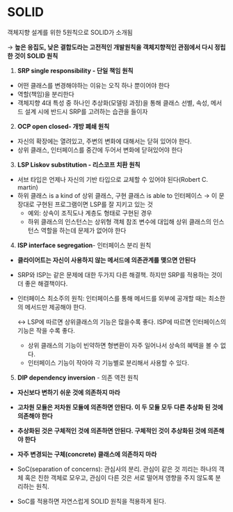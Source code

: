 # SOLID

객체지향 설계를 위한 5원칙으로 SOLID가 소개됨&#x20;

→ **높은 응집도, 낮은 결합도라는 고전적인 개발원칙을 객체지향적인 관점에서 다시 정립한 것이 SOLID 원칙**

1. **SRP single responsibility - 단일 책임 원칙**

* 어떤 클래스를 변경해야하는 이유는 오직 하나 뿐이어야 한다
* 역할(책임)을 분리한다
* 객체지향 4대 특성 중 하나인 추상화(모델링 과정)을 통해 클래스 선별, 속성, 메서드 설계 시에 반드시 SRP를 고려하는 습관을 들이자

2. **OCP open closed- 개방 폐쇄 원칙**

* 자신의 확장에는 열려있고, 주변의 변화에 대해서는 닫혀 있어야 한다.
*   상위 클래스, 인터페이스를 중간에 두어서 변화에 닫혀있어야 한다



3. **LSP Liskov substitution - 리스코프 치환 원칙**

* 서브 타입은 언제나 자신의 기반 타입으로 교체할 수 있어야 된다(Robert C. martin)
* 하위 클래스 is a kind of 상위 클래스, 구현 클래스 is able to 인터페이스 → 이 문장대로 구현된 프로그램이면 LSP를 잘 지키고 있는 것
  * 예외: 상속이 조직도나 계층도 형태로 구현된 경우
  * 하위 클래스의 인스턴스는 상위형 객체 참조 변수에 대입해 상위 클래스의 인스턴스 역할을 하는데 문제가 없어야 한다

4. **ISP interface segregation**- 인터페이스 분리 원칙

* **클라이어트는 자신이 사용하지 않는 메서드에 의존관계를 맺으면 안된다**
* SRP와 ISP는 같은 문제에 대한 두가지 다른 해결책. 하지만 SRP를 적용하는 것이 더 좋은 해결책이다.
*   인터페이스 최소주의 원칙: 인터페이스를 통해 메서드를 외부에 공개할 때는 최소한의 메서드만 제공해야 한다.

    ↔ LSP에 따르면 상위클래스의 기능은 많을수록 좋다. ISP에 따르면 인터페이스의 기능은 작을 수록 좋다.

    * 상위 클래스의 기능이 빈약하면 형변환이 자주 일어나서 상속의 혜택을 볼 수 없다.
    * 인터페이스 기능이 작아야 각 기능별로 분리해서 사용할 수 있다.

5. **DIP dependency inversion** - 의존 역전 원칙

* **자신보다 변하기 쉬운 것에 의존하지 마라**
* **고차원 모듈은 저차원 모듈에 의존하면 안된다. 이 두 모듈 모두 다른 추상화 된 것에 의존해야 한다**
* **추상화된 것은 구체적인 것에 의존하면 안된다. 구체적인 것이 추상화된 것에 의존해야 한다**
* **자주 변경되는 구체(concrete) 클래스에 의존하지 마라**



* SoC(separation of concerns): 관심사의 분리. 관심이 같은 것 끼리는 하나의 객체 혹은 친한 객체로 모우고, 관심이 다른 것은 서로 떨어져 영향을 주지 않도록 분리하는 원칙.
* SoC를 적용하면 자연스럽게 SOLID 원칙을 적용하게 된다.
